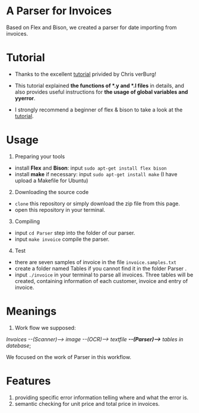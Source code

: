 # A Parser for Invoices
 Based on Flex and Bison, we created a parser for date importing from invoices.
# Tutorial
- Thanks to the excellent [tutorial](https://aquamentus.com/flex_bison.html) privided by Chris verBurg!

- This tutorial explained __the functions of \*.y and \*.l files__ in details, and also provides useful instructions for __the usage of global variables and yyerror__.

- I strongly recommend a beginner of flex & bison to take a look at the [tutorial](https://aquamentus.com/flex_bison.html).

# Usage
1. Preparing your tools
- install __Flex__ and __Bison__: input `sudo apt-get install flex bison`
- install __make__ if necessary: input `sudo apt-get install make` (I have upload a Makefile for Ubuntu)
2. Downloading the source code
- `clone` this repository or simply download the zip file from this page.
-  open this repository in your terminal.
3. Compiling
- input `cd Parser` step into the folder of our parser.
- input `make invoice` compile the parser.
4. Test
- there are seven samples of invoice in the file `invoice.samples.txt`
- create a folder named Tables if you cannot find it in the folder Parser .
- input `./invoice` in your terminal to parse all invoices. Three tables will be created, containing information of each customer, invoice and entry of invoice.

# Meanings
1. Work flow we supposed: 

_Invoices --(Scanner)--> image --(OCR)-->  textfile  __--(Parser)-->__ tables in datebase_;

We focused on the work of Parser in this workflow.

# Features
1. providing specific error information telling where and what the error is.
2. semantic checking for unit price and total price in invoices.
